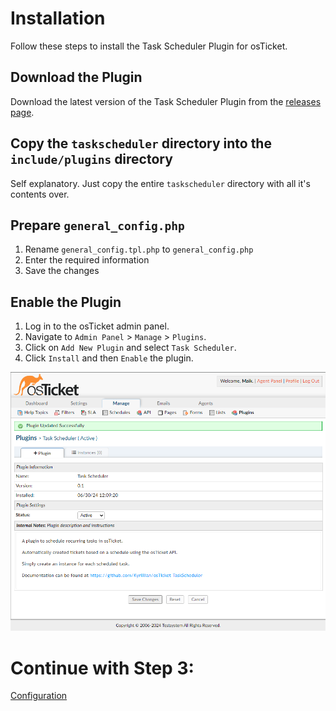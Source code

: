 # Installation

Follow these steps to install the Task Scheduler Plugin for osTicket.

## Download the Plugin
Download the latest version of the Task Scheduler Plugin from the [releases page](https://github.com/Kyrillian/osTicket-TaskScheduler/releases/latest).

## Copy the `taskscheduler` directory into the `include/plugins`  directory
Self explanatory. Just copy the entire `taskscheduler` directory with all it's contents over.

## Prepare `general_config.php`
1. Rename `general_config.tpl.php` to `general_config.php`
2. Enter the required information
3. Save the changes

## Enable the Plugin
1. Log in to the osTicket admin panel.
2. Navigate to `Admin Panel` > `Manage` > `Plugins`.
3. Click on `Add New Plugin` and select `Task Scheduler`.
4. Click `Install` and then `Enable` the plugin.

<img src="img/03-plugin_installed.png" alt="plugin installed" width="600"/>

# Continue with Step 3:
[Configuration](03-Configuration.md)
